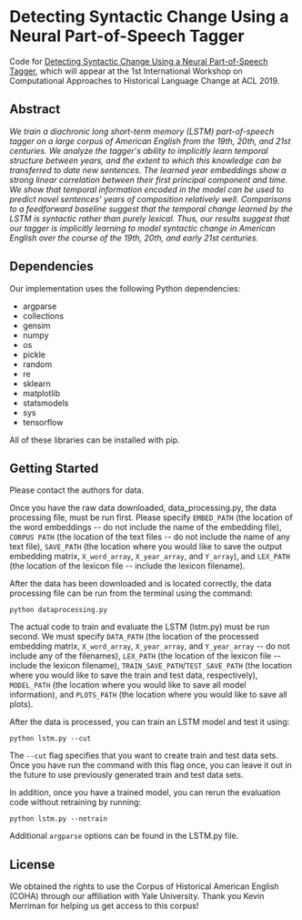 # Detecting Syntactic Change Using a Neural Part-of-Speech Tagger

Code for [Detecting Syntactic Change Using a Neural Part-of-Speech Tagger](https://arxiv.org/abs/1906.01661), which will appear at the 1st International Workshop on Computational Approaches to Historical Language Change at ACL 2019.

## Abstract

*We train a diachronic long short-term memory (LSTM) part-of-speech tagger on a large corpus of American English from the 19th, 20th, and 21st centuries. We analyze the tagger's ability to implicitly learn temporal structure between years, and the extent to which this knowledge can be transferred to date new sentences. The learned year embeddings show a strong linear correlation between their first principal component and time. We show that temporal information encoded in the model can be used to predict novel sentences' years of composition relatively well. Comparisons to a feedforward baseline suggest that the temporal change learned by the LSTM is syntactic rather than purely lexical. Thus, our results suggest that our tagger is implicitly learning to model syntactic change in American English over the course of the 19th, 20th, and early 21st centuries.*

<!-- TODO: Add link to paper, citations, etc. -->

## Dependencies

Our implementation uses the following Python dependencies:
* argparse
* collections
* gensim
* numpy
* os
* pickle
* random
* re
* sklearn
* matplotlib
* statsmodels
* sys
* tensorflow

All of these libraries can be installed with pip.

## Getting Started

Please contact the authors for data.

Once you have the raw data downloaded, data_processing.py, the data processing file, must be run first. Please specify `EMBED_PATH` (the location of the word embeddings -- do not include the name of the embedding file), `CORPUS PATH` (the location of the text files -- do not include the name of any text file), `SAVE_PATH` (the location where you would like to save the output embedding matrix, `X_word_array`, `X_year_array`, and `Y_array`), and `LEX_PATH` (the location of the lexicon file -- include the lexicon filename).

After the data has been downloaded and is located correctly, the data processing file can be run from the terminal using the command:

```
python dataprocessing.py
```

The actual code to train and evaluate the LSTM (lstm.py) must be run second. We must specify `DATA_PATH` (the location of the processed embedding matrix, `X_word_array`, `X_year_array`, and `Y_year_array` -- do not include any of the filenames), `LEX_PATH` (the location of the lexicon file -- include the lexicon filename), `TRAIN_SAVE_PATH`/`TEST_SAVE_PATH` (the location where you would like to save the train and test data, respectively), `MODEL_PATH` (the location where you would like to save all model information), and `PLOTS_PATH` (the location where you would like to save all plots).

After the data is processed, you can train an LSTM model and test it using:

```
python lstm.py --cut
```

The `--cut` flag specifies that you want to create train and test data sets. Once you have run the command with this flag once, you can leave it out in the future to use previously generated train and test data sets.

In addition, once you have a trained model, you can rerun the evaluation code without retraining by running:

```
python lstm.py --notrain
```

Additional `argparse` options can be found in the LSTM.py file.

## License

We obtained the rights to use the Corpus of Historical American English (COHA) through our affiliation with Yale University. Thank you Kevin Merriman for helping us get access to this corpus!


